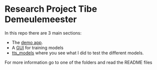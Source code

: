 # Research Project Tibe Demeulemeester

In this repo there are 3 main sections:

- The [demo app](app/README.md).
- A [GUI](trainPipeline/README.md) for training models 
- [tts_models](tts_models/README.md) where you see what I did to test the different models.

For more information go to one of the folders and read the README files